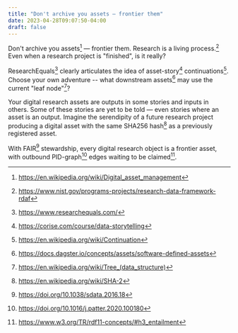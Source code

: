 ```yaml
---
title: "Don't archive you assets — frontier them"
date: 2023-04-28T09:07:50-04:00
draft: false
---
```


Don't archive you assets[^wpdam] — frontier them.
Research is a living process.[^rdaf]
Even when a research project is "finished", is it really?

ResearchEquals[^r=] clearly articulates the idea of asset-story[^coriseds] continuations[^wpcont].
Choose your own adventure -- what downstream assets[^dagstersda] may use the current "leaf node"[^wpt]?

Your digital research assets are outputs in some stories and inputs in others.
Some of these stories are yet to be told — even stories where an asset is an output.
Imagine the serendipity of a future research project producing a digital asset with the same SHA256 hash[^wpsha2] as a previously registered asset.

With FAIR[^fair] stewardship, every digital research object is a frontier asset, with outbound PID-graph[^pidgraph] edges waiting to be claimed[^rdfclaim].

[^wpdam]: https://en.wikipedia.org/wiki/Digital_asset_management
[^rdaf]: https://www.nist.gov/programs-projects/research-data-framework-rdaf
[^r=]: https://www.researchequals.com/
[^coriseds]: https://corise.com/course/data-storytelling
[^wpcont]: https://en.wikipedia.org/wiki/Continuation
[^dagstersda]: https://docs.dagster.io/concepts/assets/software-defined-assets
[^wpt]: https://en.wikipedia.org/wiki/Tree_(data_structure)
[^wpsha2]: https://en.wikipedia.org/wiki/SHA-2
[^fair]: https://doi.org/10.1038/sdata.2016.18
[^pid]: https://en.wikipedia.org/wiki/Persistent_identifier
[^pidgraph]: https://doi.org/10.1016/j.patter.2020.100180
[^rdfclaim]: https://www.w3.org/TR/rdf11-concepts/#h3_entailment